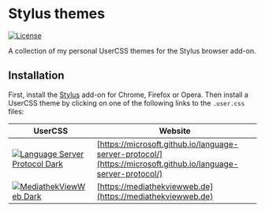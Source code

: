 # Stylus themes

[![License](https://img.shields.io/github/license/jwortmann/stylus-themes)](https://github.com/jwortmann/stylus-themes/blob/master/LICENSE)

A collection of my personal UserCSS themes for the Stylus browser add-on.

## Installation

First, install the [Stylus](https://github.com/openstyles/stylus) add-on for Chrome, Firefox or Opera.
Then install a UserCSS theme by clicking on one of the following links to the `.user.css` files:

| UserCSS | Website |
| ------- | ------- |
| [![Language Server Protocol Dark](https://img.shields.io/badge/Install%20with-Stylus-238b8b.svg)](https://raw.githubusercontent.com/jwortmann/stylus-themes/master/lsp-dark.user.css) | [https://microsoft.github.io/language-server-protocol/](https://microsoft.github.io/language-server-protocol/) |
| [![MediathekViewWeb Dark](https://img.shields.io/badge/Install%20with-Stylus-238b8b.svg)](https://raw.githubusercontent.com/jwortmann/stylus-themes/master/mediathekviewweb-dark.user.css) | [https://mediathekviewweb.de](https://mediathekviewweb.de) |
